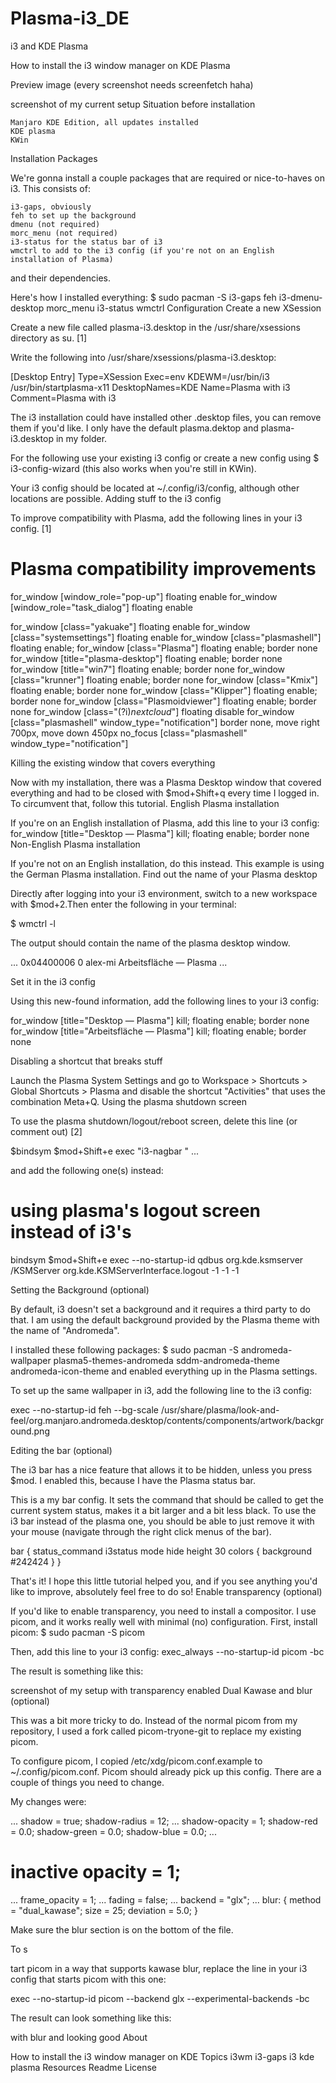 # Plasma-i3_DE

i3 and KDE Plasma

How to install the i3 window manager on KDE Plasma

Preview image (every screenshot needs screenfetch haha)

screenshot of my current setup
Situation before installation

    Manjaro KDE Edition, all updates installed
    KDE plasma
    KWin

Installation
Packages

We're gonna install a couple packages that are required or nice-to-haves on i3. This consists of:

    i3-gaps, obviously
    feh to set up the background
    dmenu (not required)
    morc_menu (not required)
    i3-status for the status bar of i3
    wmctrl to add to the i3 config (if you're not on an English installation of Plasma)

and their dependencies.

Here's how I installed everything: $ sudo pacman -S i3-gaps feh i3-dmenu-desktop morc_menu i3-status wmctrl
Configuration
Create a new XSession

Create a new file called plasma-i3.desktop in the /usr/share/xsessions directory as su. [1]

Write the following into /usr/share/xsessions/plasma-i3.desktop:

[Desktop Entry]
Type=XSession
Exec=env KDEWM=/usr/bin/i3 /usr/bin/startplasma-x11
DesktopNames=KDE
Name=Plasma with i3
Comment=Plasma with i3

The i3 installation could have installed other .desktop files, you can remove them if you'd like. I only have the default plasma.dektop and plasma-i3.desktop in my folder.

For the following use your existing i3 config or create a new config using $ i3-config-wizard (this also works when you're still in KWin).

Your i3 config should be located at ~/.config/i3/config, although other locations are possible.
Adding stuff to the i3 config

To improve compatibility with Plasma, add the following lines in your i3 config. [1]

# Plasma compatibility improvements
for_window [window_role="pop-up"] floating enable
for_window [window_role="task_dialog"] floating enable

for_window [class="yakuake"] floating enable
for_window [class="systemsettings"] floating enable
for_window [class="plasmashell"] floating enable;
for_window [class="Plasma"] floating enable; border none
for_window [title="plasma-desktop"] floating enable; border none
for_window [title="win7"] floating enable; border none
for_window [class="krunner"] floating enable; border none
for_window [class="Kmix"] floating enable; border none
for_window [class="Klipper"] floating enable; border none
for_window [class="Plasmoidviewer"] floating enable; border none
for_window [class="(?i)*nextcloud*"] floating disable
for_window [class="plasmashell" window_type="notification"] border none, move right 700px, move down 450px
no_focus [class="plasmashell" window_type="notification"]

Killing the existing window that covers everything

Now with my installation, there was a Plasma Desktop window that covered everything and had to be closed with $mod+Shift+q every time I logged in. To circumvent that, follow this tutorial.
English Plasma installation

If you're on an English installation of Plasma, add this line to your i3 config: for_window [title="Desktop — Plasma"] kill; floating enable; border none
Non-English Plasma installation

If you're not on an English installation, do this instead. This example is using the German Plasma installation.
Find out the name of your Plasma desktop

Directly after logging into your i3 environment, switch to a new workspace with $mod+2.Then enter the following in your terminal:

$ wmctrl -l

The output should contain the name of the plasma desktop window.

...
0x04400006  0 alex-mi Arbeitsfläche — Plasma
...

Set it in the i3 config

Using this new-found information, add the following lines to your i3 config:

for_window [title="Desktop — Plasma"] kill; floating enable; border none
for_window [title="Arbeitsfläche — Plasma"] kill; floating enable; border none

Disabling a shortcut that breaks stuff

Launch the Plasma System Settings and go to Workspace > Shortcuts > Global Shortcuts > Plasma and disable the shortcut "Activities" that uses the combination Meta+Q.
Using the plasma shutdown screen

To use the plasma shutdown/logout/reboot screen, delete this line (or comment out) [2]

$bindsym $mod+Shift+e exec "i3-nagbar " ...

and add the following one(s) instead:

# using plasma's logout screen instead of i3's
bindsym $mod+Shift+e exec --no-startup-id qdbus org.kde.ksmserver /KSMServer org.kde.KSMServerInterface.logout -1 -1 -1

Setting the Background (optional)

By default, i3 doesn't set a background and it requires a third party to do that. I am using the default background provided by the Plasma theme with the name of "Andromeda".

I installed these following packages: $ sudo pacman -S andromeda-wallpaper plasma5-themes-andromeda sddm-andromeda-theme andromeda-icon-theme and enabled everything up in the Plasma settings.

To set up the same wallpaper in i3, add the following line to the i3 config:

exec --no-startup-id feh --bg-scale /usr/share/plasma/look-and-feel/org.manjaro.andromeda.desktop/contents/components/artwork/background.png

Editing the bar (optional)

The i3 bar has a nice feature that allows it to be hidden, unless you press $mod. I enabled this, because I have the Plasma status bar.

This is a my bar config. It sets the command that should be called to get the current system status, makes it a bit larger and a bit less black. To use the i3 bar instead of the plasma one, you should be able to just remove it with your mouse (navigate through the right click menus of the bar).

bar {
    status_command i3status
    mode hide
    height 30
    colors {
      background #242424
    }
}

That's it! I hope this little tutorial helped you, and if you see anything you'd like to improve, absolutely feel free to do so!
Enable transparency (optional)

If you'd like to enable transparency, you need to install a compositor. I use picom, and it works really well with minimal (no) configuration. First, install picom: $ sudo pacman -S picom

Then, add this line to your i3 config: exec_always --no-startup-id picom -bc

The result is something like this:

screenshot of my setup with transparency enabled
Dual Kawase and blur (optional)

This was a bit more tricky to do. Instead of the normal picom from my repository, I used a fork called picom-tryone-git to replace my existing picom.

To configure picom, I copied /etc/xdg/picom.conf.example to ~/.config/picom.conf. Picom should already pick up this config. There are a couple of things you need to change.

My changes were:

...
shadow = true;
shadow-radius = 12;
...
shadow-opacity = 1;
shadow-red = 0.0;
shadow-green = 0.0;
shadow-blue = 0.0;
...
# inactive opacity = 1;
...
frame_opacity = 1;
...
fading = false;
...
backend = "glx";
...
blur:
{
method = "dual_kawase";
size = 25;
deviation = 5.0;
}

Make sure the blur section is on the bottom of the file.

To s

tart picom in a way that supports kawase blur, replace the line in your i3 config that starts picom with this one:

exec --no-startup-id picom --backend glx --experimental-backends -bc

The result can look something like this:

with blur and looking good
About

How to install the i3 window manager on KDE
Topics
i3wm i3-gaps i3 kde plasma
Resources
Readme
License
